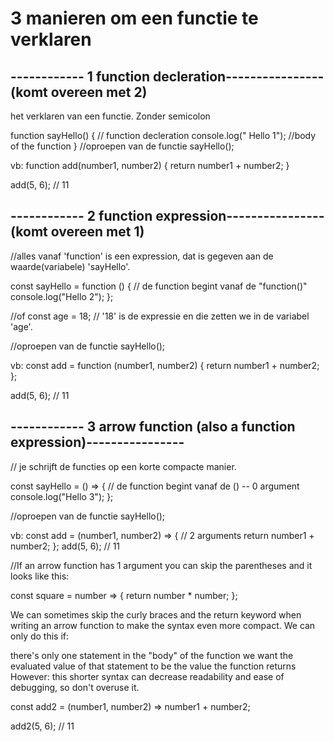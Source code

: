 # 3 manieren om een functie te verklaren

## ------------ 1 function decleration----------------(komt overeen met 2)
het verklaren van een functie. Zonder semicolon

function sayHello() { // function decleration
    console.log(" Hello 1"); //body of the function
}
//oproepen van de functie
sayHello();


vb:
function add(number1, number2) {
    return number1 + number2;
}

add(5, 6); // 11



## ------------ 2 function expression----------------(komt overeen met 1)
//alles vanaf 'function' is een expression, dat is gegeven aan de waarde(variabele) 'sayHello'. 

const sayHello = function () { // de function begint vanaf de "function()"
    console.log("Hello 2");
};

//of
const age = 18;
// '18' is de expressie en die zetten we in de variabel 'age'.

//oproepen van de functie
sayHello();

vb:
const add = function (number1, number2) {
    return number1 + number2;
};

add(5, 6); // 11



## ------------ 3 arrow function (also a function expression)----------------
// je schrijft de functies op een korte compacte manier.

const sayHello = () => { // de function begint vanaf de () -- 0 argument
    console.log("Hello 3");
};

//oproepen van de functie
sayHello();


vb:
const add = (number1, number2) => { // 2 arguments
    return number1 + number2;
};
add(5, 6); // 11

//If an arrow function has 1 argument you can skip the parentheses and it looks like this:

const square = number => {
  return number * number;
};

We can sometimes skip the curly braces and the return keyword when writing an arrow function to make the syntax even more compact. We can only do this if:

there's only one statement in the "body" of the function
we want the evaluated value of that statement to be the value the function returns
However: this shorter syntax can decrease readability and ease of debugging, so don't overuse it.

const add2 = (number1, number2) => number1 + number2;

add2(5, 6); // 11